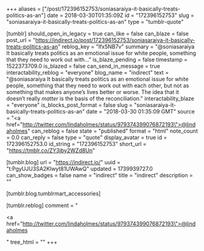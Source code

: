 +++
aliases = ["/post/172396152753/soniasaraiya-it-basically-treats-politics-as-an"]
date = 2018-03-30T01:35:09Z
id = "172396152753"
slug = "soniasaraiya-it-basically-treats-politics-as-an"
type = "tumblr-quote"

[tumblr]
should_open_in_legacy = true
can_like = false
can_blaze = false
post_url = "https://indirect.io/post/172396152753/soniasaraiya-it-basically-treats-politics-as-an"
reblog_key = "Ifx5NB7v"
summary = "@soniasaraiya It basically treats politics as an emotional issue for white people, something that they need to work out with..."
is_blaze_pending = false
timestamp = 1522373709.0
is_blazed = false
can_send_in_message = true
interactability_reblog = "everyone"
blog_name = "indirect"
text = "@soniasaraiya It basically treats politics as an emotional issue for white people, something that they need to work out with each other, but not as something that makes anyone&rsquo;s lives better or worse. The idea that it doesn&rsquo;t really *matter* is the basis of the reconciliation."
interactability_blaze = "everyone"
is_blocks_post_format = false
slug = "soniasaraiya-it-basically-treats-politics-as-an"
date = "2018-03-30 01:35:09 GMT"
source = "<a href=\"http://twitter.com/lindaholmes/status/979374399076872193\">@lindaholmes</a>"
can_reblog = false
state = "published"
format = "html"
note_count = 0.0
can_reply = false
type = "quote"
display_avatar = true
id = 172396152753.0
id_string = "172396152753"
short_url = "https://tmblr.co/ZY3jby2WZd8Un"

[tumblr.blog]
url = "https://indirect.io/"
uuid = "t:PgyUJU3SA2Klwyt81UWAwQ"
updated = 1739939727.0
can_show_badges = false
name = "indirect"
title = "indirect"
description = ""

[tumblr.blog.tumblrmart_accessories]

[tumblr.reblog]
comment = "<p><a href=\"http://twitter.com/lindaholmes/status/979374399076872193\">@lindaholmes</a></p>"
tree_html = ""
+++
